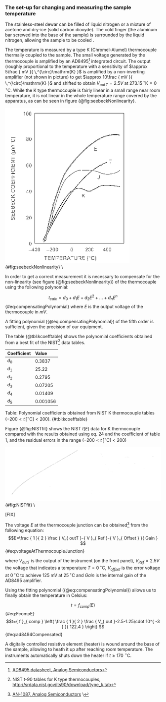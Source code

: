 ### The set-up for changing and measuring the sample temperature


The stainless-steel dewar can be filled of liquid nitrogen or a mixture of acetone and dry-ice (solid carbon dioxyde). The cold finger (the aluminum bar screwed into the base of the sample) is surrounded by the liquid nitrogen, allowing the sample to be cooled .

The temperature is measured by a type K (Chromel-Alumel) thermocouple thermally coupled to the sample. The small voltage generated by the thermocouple is amplified by an AD8495[^AD8495] integrated circuit. The output (roughly proportional to the temperature with a sensitivity of $\approx 5\frac { mV }{ \,^{\circ}\mathrm{K} }$ is amplified by a non-inverting amplifier (not shown in picture) to get $\approx 10\frac { mV }{ \,^{\circ}\mathrm{K} }$ and shifted to obtain $V_{out \, T}=2.5V$ at $273.15\,^{\circ}\mathrm{K}=0\,^{\circ}\mathrm{C}$. While the K type thermocouple is fairly linear in a small range near room temperature, it is not linear in the whole temperature range covered by the apparatus, as can be seen in figure {@fig:seebeckNonlinearity}.

[^AD8495]: [AD8495 datasheet, Analog Semiconductors](http://www.analog.com/en/products/amplifiers/specialty-amplifiers/thermocouple-interface-amplifiers/AD8495.html)


![The thermocouple sensitivity (the Seebeck coefficient) does strongly depend on temperature.](Media/seebeck_coefficient_vs_temperature.png){#fig:seebeckNonlinearity}
\ 

In order to get a correct measurement it is necessary to compensate for the non-linearity (see figure {@fig:seebeckNonlinearity}) of the thermocouple using the following polynomial:

$$t_{calc}=d_{ 0 }+d_{ 1 }E+d_{ 2 }E^{ 2 }+...+d_{ n }E^{ n }$$ {#eq:compensatingPolynomial}
where $E$ is the output voltage of the thermocouple in $mV$.

A fitting polynomial ({@eq:compensatingPolynomial}) of the fifth order is sufficient, given the precision of our equipment.

The table {@tbl:kcoefftable} shows the polynomial coefficients obtained from a best fit of the NIST[^srdata] data tables.

| Coefficient     | Value        |
| :-------------- | :------------ |
| $d_0$           | $0.3837$      |
| $d_1$           | $25.22$       |
| $d_2$           | ­$0.2795$      |
| $d_3$           | $0.07205$     |
| $d_4$           | $0.01409$     |
| $d_5$           | $0.001056$    |

Table: Polynomial coefficients obtained from NIST K thermocouple tables ($-200< t \, [^{\circ}\mathrm{C}] <200$). {#tbl:kcoefftable}

[^srdata]: NIST t-90 tables for K type thermocouples, http://srdata.nist.gov/its90/download/type_k.tab

Figure {@fig:NISTfit} shows the NIST $t(E)$ data for K thermocouple compared with the results obtained using eq. 24 and the coefficient of table 1, and the residual errors in the range ($-200< t \, [^{\circ}\mathrm{C}] <200$)


![Best fit curve for NIST data and residual errors](Media/NISTfit.png){#fig:NISTfit}
\ 

[FIX] 



The voltage $E$ at the thermocouple junction can be obtained[^AD8495nist] from the following equation:
$$E=\frac { 1 }{ 2 } \frac {  V_{ outT }-{ V }_{ Ref }-{ V }_{ Offset } }{ Gain } $$ {#eq:voltageAtThermocoupleJunction}


where $V_{outT}$ is the output of the instrument (on the front panel), $V_{Ref}=2.5V$ the voltage that indicates a temperature $T=0\,^{\circ}\mathrm{C}$, $V_{offset}$ is the error voltage at $0\,^{\circ}\mathrm{C}$ to achieve 125 mV at $25\,^{\circ}\mathrm{C}$ and $Gain$ is the internal gain of the AD8495 amplifier.

Using the fitting polynomial  ({@eq:compensatingPolynomial}) allows us to finally obtain the  temperature in Celsius:

$$t={ f }_{ comp }\left( E \right)$$ {#eq:FcompE}
$$t={ f }_{ comp } \left( \frac { 1 }{ 2 } \frac { V_{ out }-2.5-1.25\cdot 10^{ -3 } }{ 122.4 } \right) $$ {#eq:ad8494Compensated}

[^AD8495nist]: [AN-1087, Analog Semiconductors](http://www.analog.com/media/en/technical-documentation/application-notes/AN-1087.PDF)
\ 


A digitally controlled resistive element (heater) is wound around the base of the sample, allowing to heath it up after reaching room temperature. The instruments automatically shuts down the heater if $t \ge 170\, \,^{\circ}\mathrm{C}$.

